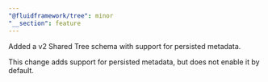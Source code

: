 ```yaml
---
"@fluidframework/tree": minor
"__section": feature
---
```

Added a v2 Shared Tree schema with support for persisted metadata.

This change adds support for persisted metadata, but does not enable it by default.